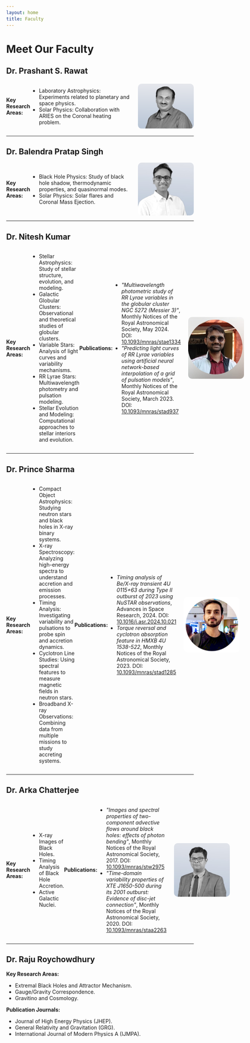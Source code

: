 ```yaml
---
layout: home
title: Faculty
---
```


# Meet Our Faculty

<h2 id="PSRAWAT">Dr. Prashant S. Rawat</h2>
<div style="display: flex; align-items: center;">
  <p style="flex: 1;">
    <strong>Key Research Areas:</strong>
    <ul>
      <li>Laboratory Astrophysics: Experiments related to planetary and space physics.</li>
      <li>Solar Physics: Collaboration with ARIES on the Coronal heating problem.</li>
    </ul>
  </p>
  <img src="assests/images/rawat.png" alt="Dr. Prashant S. Rawat" style="width: 150px; height: auto; border-radius: 10px; margin-left: 20px;">
</div>
<hr />

<h2 id="BALENDRA">Dr. Balendra Pratap Singh</h2>
<div style="display: flex; align-items: center;">
  <p style="flex: 1;">
    <strong>Key Research Areas:</strong>
    <ul>
      <li>Black Hole Physics: Study of black hole shadow, thermodynamic properties, and quasinormal modes.</li>
      <li>Solar Physics: Solar flares and Coronal Mass Ejection.</li>
    </ul>
  </p>
  <img src="assests/images/balendra.jpeg" alt="Dr. Balendra Pratap Singh" style="width: 150px; height: auto; border-radius: 10px; margin-left: 20px;">
</div>
<hr />

<h2 id="NITESH">Dr. Nitesh Kumar</h2>
<div style="display: flex; align-items: center;">
  <p style="flex: 1;">
    <strong>Key Research Areas:</strong>
    <ul>
      <li>Stellar Astrophysics: Study of stellar structure, evolution, and modeling.</li>
      <li>Galactic Globular Clusters: Observational and theoretical studies of globular clusters.</li>
      <li>Variable Stars: Analysis of light curves and variability mechanisms.</li>
      <li>RR Lyrae Stars: Multiwavelength photometry and pulsation modeling.</li>
      <li>Stellar Evolution and Modeling: Computational approaches to stellar interiors and evolution.</li>
    </ul>
    <strong>Publications:</strong>
    <ul>
      <li><em>"Multiwavelength photometric study of RR Lyrae variables in the globular cluster NGC 5272 (Messier 3)"</em>, Monthly Notices of the Royal Astronomical Society, May 2024. DOI: <a href="https://doi.org/10.1093/mnras/stae1334">10.1093/mnras/stae1334</a></li>
      <li><em>"Predicting light curves of RR Lyrae variables using artificial neural network-based interpolation of a grid of pulsation models"</em>, Monthly Notices of the Royal Astronomical Society, March 2023. DOI: <a href="https://doi.org/10.1093/mnras/stad937">10.1093/mnras/stad937</a></li>
    </ul>
  </p>
  <img src="assests/images/nitesh.jpeg" alt="Dr. Nitesh Kumar" style="width: 150px; height: auto; border-radius: 10px; margin-left: 20px;">
</div>
<hr />

<h2 id="PRINCE">Dr. Prince Sharma</h2>
<div style="display: flex; align-items: center;">
  <p style="flex: 1;">
    <strong>Key Research Areas:</strong>
    <ul>
      <li>Compact Object Astrophysics: Studying neutron stars and black holes in X-ray binary systems.</li>
      <li>X-ray Spectroscopy: Analyzing high-energy spectra to understand accretion and emission processes.</li>
      <li>Timing Analysis: Investigating variability and pulsations to probe spin and accretion dynamics.</li>
      <li>Cyclotron Line Studies: Using spectral features to measure magnetic fields in neutron stars.</li>
      <li>Broadband X-ray Observations: Combining data from multiple missions to study accreting systems.</li>
    </ul>
    <strong>Publications:</strong>
    <ul>
      <li><em>Timing analysis of Be/X-ray transient 4U 0115+63 during Type II outburst of 2023 using NuSTAR observations</em>, Advances in Space Research, 2024. DOI: <a href="https://doi.org/10.1016/j.asr.2024.10.021">10.1016/j.asr.2024.10.021</a></li>
      <li><em>Torque reversal and cyclotron absorption feature in HMXB 4U 1538-522</em>, Monthly Notices of the Royal Astronomical Society, 2023. DOI: <a href="https://doi.org/10.1093/mnras/stad1285">10.1093/mnras/stad1285</a></li>
    </ul>
  </p>
  <img src="assests/images/prince.png" alt="Dr. Prince Sharma" style="width: 150px; height: auto; border-radius: 10px; margin-left: 20px;">
</div>
<hr />

<h2 id="ARKA">Dr. Arka Chatterjee</h2>
<div style="display: flex; align-items: center;">
  <p style="flex: 1;">
    <strong>Key Research Areas:</strong>
    <ul>
      <li>X-ray Images of Black Holes.</li>
      <li>Timing Analysis of Black Hole Accretion.</li>
      <li>Active Galactic Nuclei.</li>
    </ul>
    <strong>Publications:</strong>
    <ul>
      <li><em>"Images and spectral properties of two-component advective flows around black holes: effects of photon bending"</em>, Monthly Notices of the Royal Astronomical Society, 2017. DOI: <a href="https://doi.org/10.1093/mnras/stw2975">10.1093/mnras/stw2975</a></li>
      <li><em>"Time-domain variability properties of XTE J1650-500 during its 2001 outburst: Evidence of disc-jet connection"</em>, Monthly Notices of the Royal Astronomical Society, 2020. DOI: <a href="https://doi.org/10.1093/mnras/staa2263">10.1093/mnras/staa2263</a></li>
    </ul>
  </p>
  <img src="assests/images/arka.jpeg" alt="Dr. Arka Chatterjee" style="width: 150px; height: auto; border-radius: 10px; margin-left: 20px;">
</div>
<hr />

<h2 id="RAJU">Dr. Raju Roychowdhury</h2>
<p>
<strong>Key Research Areas:</strong>
<ul>
  <li>Extremal Black Holes and Attractor Mechanism.</li>
  <li>Gauge/Gravity Correspondence.</li>
  <li>Gravitino and Cosmology.</li>
</ul>
<strong>Publication Journals:</strong>
<ul>
  <li>Journal of High Energy Physics (JHEP).</li>
  <li>General Relativity and Gravitation (GRG).</li>
  <li>International Journal of Modern Physics A (IJMPA).</li>
</ul>
</p>